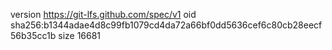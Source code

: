 version https://git-lfs.github.com/spec/v1
oid sha256:b1344adae4d8c99fb1079cd4da72a66bf0dd5636cef6c80cb28eecf56b35cc1b
size 16681
